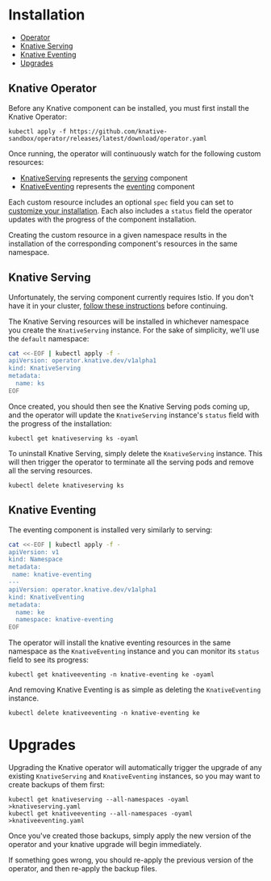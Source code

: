 # Installation

* [Operator](#knative-operator)
* [Knative Serving](#knative-serving)
* [Knative Eventing](#knative-eventing)
* [Upgrades](#upgrades)

## Knative Operator

Before any Knative component can be installed, you must first install
the Knative Operator:

```
kubectl apply -f https://github.com/knative-sandbox/operator/releases/latest/download/operator.yaml
```

Once running, the operator will continuously watch for the following
custom resources:
- [KnativeServing](../config/300-serving.yaml) represents the
  [serving](https://knative.dev/development/serving/) component
- [KnativeEventing](../config/300-eventing.yaml) represents the
  [eventing](https://knative.dev/development/eventing/) component

Each custom resource includes an optional `spec` field you can set to
[customize your installation](configuration.md). Each also includes a
`status` field the operator updates with the progress of the component
installation.

Creating the custom resource in a given namespace results in the
installation of the corresponding component's resources in the same
namespace.


## Knative Serving

Unfortunately, the serving component currently requires Istio. If you
don't have it in your cluster, [follow these instructions](https://knative.dev/development/install/installing-istio/)
before continuing.

The Knative Serving resources will be installed in whichever namespace
you create the `KnativeServing` instance. For the sake of simplicity,
we'll use the `default` namespace:

```sh
cat <<-EOF | kubectl apply -f -
apiVersion: operator.knative.dev/v1alpha1
kind: KnativeServing
metadata:
  name: ks
EOF
```

Once created, you should then see the Knative Serving pods coming up,
and the operator will update the `KnativeServing` instance's `status`
field with the progress of the installation:

```
kubectl get knativeserving ks -oyaml
```

To uninstall Knative Serving, simply delete the `KnativeServing`
instance. This will then trigger the operator to terminate all the
serving pods and remove all the serving resources.

```
kubectl delete knativeserving ks
```


## Knative Eventing

The eventing component is installed very similarly to serving:

```sh
cat <<-EOF | kubectl apply -f -
apiVersion: v1
kind: Namespace
metadata:
 name: knative-eventing
---
apiVersion: operator.knative.dev/v1alpha1
kind: KnativeEventing
metadata:
  name: ke
  namespace: knative-eventing
EOF
```

The operator will install the knative eventing resources in the same
namespace as the `KnativeEventing` instance and you can monitor its
`status` field to see its progress:

```
kubectl get knativeeventing -n knative-eventing ke -oyaml
```

And removing Knative Eventing is as simple as deleting the
`KnativeEventing` instance.

```
kubectl delete knativeeventing -n knative-eventing ke
```

# Upgrades

Upgrading the Knative operator will automatically trigger the upgrade
of any existing `KnativeServing` and `KnativeEventing` instances, so
you may want to create backups of them first:

```
kubectl get knativeserving --all-namespaces -oyaml >knativeserving.yaml
kubectl get knativeeventing --all-namespaces -oyaml >knativeeventing.yaml
```

Once you've created those backups, simply apply the new version of the
operator and your knative upgrade will begin immediately. 

If something goes wrong, you should re-apply the previous version of
the operator, and then re-apply the backup files.
